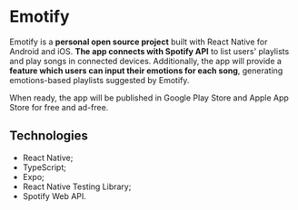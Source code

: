 # Emotify

Emotify is a **personal open source project** built with React Native for Android and iOS. **The app connects with Spotify API** to list users' playlists and play songs in connected devices. Additionally, the app will provide a **feature which users can input their emotions for each song**, generating emotions-based playlists suggested by Emotify.

When ready, the app will be published in Google Play Store and Apple App Store for free and ad-free.

## Technologies

- React Native;
- TypeScript;
- Expo;
- React Native Testing Library;
- Spotify Web API.
